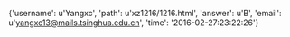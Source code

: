{'username': u'Yangxc', 'path': u'xz1216/1216.html', 'answer': u'B', 'email': u'yangxc13@mails.tsinghua.edu.cn', 'time': '2016-02-27:23:22:26'}